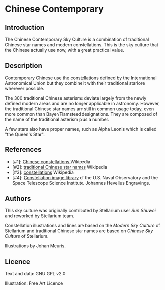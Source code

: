 # Chinese Contemporary

## Introduction

The Chinese Contemporary Sky Culture is a combination of traditional Chinese
star names and modern constellations. This is the sky culture that the Chinese
actually use now, with a great practical value.

## Description

Contemporary Chinese use the constellations defined by the International
Astronomical Union but they combine it with their traditional starlore wherever
possible.

The 300 traditional Chinese asterisms deviate largely from the newly defined
modern areas and are no longer applicable in astronomy. However, the
traditional Chinese star names are still in common usage today, even more
common than Bayer/Flamsteed designations. They are composed of the name of the
traditional asterism plus a number.

A few stars also have proper names, such as Alpha Leonis which is called "the
Queen's Star".

## References

 - [#1]: [Chinese constellations ](http://en.wikipedia.org/wiki/Chinese_constellations) Wikipedia
 - [#2]: [traditional Chinese star names](https://en.wikipedia.org/wiki/Traditional_Chinese_star_names) Wikipedia
 - [#3]: [constellations](http://en.wikipedia.org/wiki/Constellation) Wikipedia
 - [#4]: [Constellation image library](http://hubblesource.stsci.edu/sources/illustrations/constellations/) of the U.S. Naval Observatory and the Space Telescope Science Institute. Johannes Hevelius Engravings.

## Authors

This sky culture was originally contributed by Stellarium user _Sun Shuwei_ and
reworked by Stellarium team.

Constellation illustrations and lines are based on the _Modern Sky Culture_ of
Stellarium and traditional Chinese star names are based on _Chinese Sky
Culture_ of Stellarium.

Illustrations by Johan Meuris.

## Licence

Text and data: GNU GPL v2.0

Illustration: Free Art Licence
